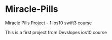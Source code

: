 # Miracle-Pills
Miracle Pills Project - 1 ios10 swift3 course

This is a first project from Devslopes ios10 course
